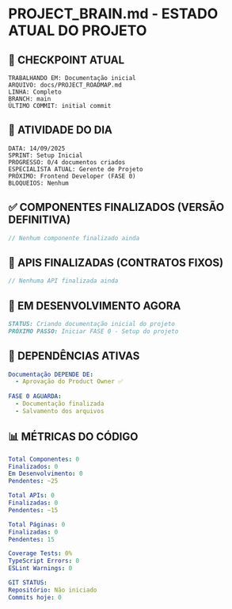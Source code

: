 # PROJECT_BRAIN.md - ESTADO ATUAL DO PROJETO
<!-- IA SEMPRE LÊ ESTE ARQUIVO PRIMEIRO -->
<!-- ATUALIZADO: 14/09/2025 14:59 -->

## 🔴 CHECKPOINT ATUAL
```
TRABALHANDO EM: Documentação inicial
ARQUIVO: docs/PROJECT_ROADMAP.md
LINHA: Completo
BRANCH: main
ÚLTIMO COMMIT: initial commit
```

## 🎯 ATIVIDADE DO DIA
```
DATA: 14/09/2025
SPRINT: Setup Inicial
PROGRESSO: 0/4 documentos criados
ESPECIALISTA ATUAL: Gerente de Projeto
PRÓXIMO: Frontend Developer (FASE 0)
BLOQUEIOS: Nenhum
```

## ✅ COMPONENTES FINALIZADOS (VERSÃO DEFINITIVA)
```typescript
// Nenhum componente finalizado ainda
```

## 🔧 APIS FINALIZADAS (CONTRATOS FIXOS)
```typescript
// Nenhuma API finalizada ainda
```

## 🚧 EM DESENVOLVIMENTO AGORA
```markdown
STATUS: Criando documentação inicial do projeto
PRÓXIMO PASSO: Iniciar FASE 0 - Setup do projeto
```

## 🔗 DEPENDÊNCIAS ATIVAS
```yaml
Documentação DEPENDE DE:
  - Aprovação do Product Owner ✅
  
FASE 0 AGUARDA:
  - Documentação finalizada
  - Salvamento dos arquivos
```

## 📊 MÉTRICAS DO CÓDIGO
```yaml
Total Componentes: 0
Finalizados: 0
Em Desenvolvimento: 0
Pendentes: ~25

Total APIs: 0
Finalizadas: 0
Pendentes: ~15

Total Páginas: 0
Finalizadas: 0
Pendentes: 15

Coverage Tests: 0%
TypeScript Errors: 0
ESLint Warnings: 0

GIT STATUS:
Repositório: Não iniciado
Commits hoje: 0
```